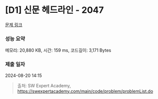 # [D1] 신문 헤드라인 - 2047 

[문제 링크](https://swexpertacademy.com/main/code/problem/problemDetail.do?contestProbId=AV5QKsLaAy0DFAUq) 

### 성능 요약

메모리: 20,880 KB, 시간: 159 ms, 코드길이: 3,171 Bytes

### 제출 일자

2024-08-20 14:15



> 출처: SW Expert Academy, https://swexpertacademy.com/main/code/problem/problemList.do